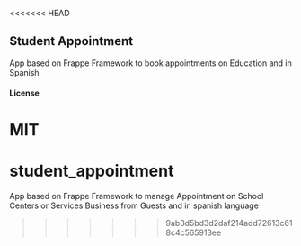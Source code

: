 <<<<<<< HEAD
## Student Appointment

App based on Frappe Framework to book appointments on Education and in Spanish

#### License

MIT
=======
# student_appointment
App based on Frappe Framework to manage Appointment on School Centers or Services Business from Guests and in spanish language
>>>>>>> 9ab3d5bd3d2daf214add72613c618c4c565913ee
